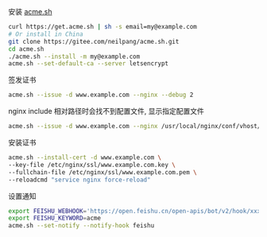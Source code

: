 安装 [acme.sh](https://github.com/acmesh-official/acme.sh/)
```bash
curl https://get.acme.sh | sh -s email=my@example.com
# Or install in China
git clone https://gitee.com/neilpang/acme.sh.git
cd acme.sh
./acme.sh --install -m my@example.com
acme.sh --set-default-ca --server letsencrypt
```

签发证书
```bash
acme.sh --issue -d www.example.com --nginx --debug 2
```
nginx include 相对路径时会找不到配置文件, 显示指定配置文件
```bash
acme.sh --issue -d www.example.com --nginx /usr/local/nginx/conf/vhost/www.example.com.conf --debug 2
```

安装证书
```bash
acme.sh --install-cert -d www.example.com \
--key-file /etc/nginx/ssl/www.example.com.key \
--fullchain-file /etc/nginx/ssl/www.example.com.pem \
--reloadcmd "service nginx force-reload"
```

设置通知
```bash
export FEISHU_WEBHOOK='https://open.feishu.cn/open-apis/bot/v2/hook/xxxxxxxxxxxxx'
export FEISHU_KEYWORD=acme
acme.sh --set-notify --notify-hook feishu
```
